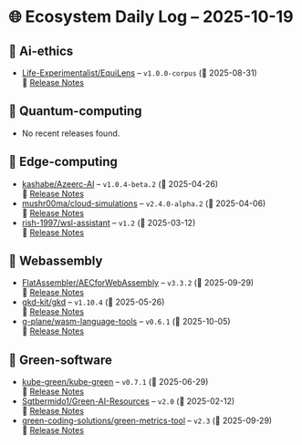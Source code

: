 # 🌐 Ecosystem Daily Log – 2025-10-19

## 🔹 Ai-ethics
- [Life-Experimentalist/EquiLens](https://github.com/Life-Experimentalist/EquiLens/releases/tag/v1.0.0-corpus) – `v1.0.0-corpus` (📅 2025-08-31)  
  🔗 [Release Notes](https://github.com/Life-Experimentalist/EquiLens/releases/tag/v1.0.0-corpus)

## 🔹 Quantum-computing
- No recent releases found.

## 🔹 Edge-computing
- [kashabe/Azeerc-AI](https://github.com/kashabe/Azeerc-AI/releases/tag/v1.0.4-beta.2) – `v1.0.4-beta.2` (📅 2025-04-26)  
  🔗 [Release Notes](https://github.com/kashabe/Azeerc-AI/releases/tag/v1.0.4-beta.2)
- [mushr00ma/cloud-simulations](https://github.com/mushr00ma/cloud-simulations/releases/tag/v2.4.0-alpha.2) – `v2.4.0-alpha.2` (📅 2025-04-06)  
  🔗 [Release Notes](https://github.com/mushr00ma/cloud-simulations/releases/tag/v2.4.0-alpha.2)
- [rish-1997/wsl-assistant](https://github.com/rish-1997/wsl-assistant/releases/tag/v1.2) – `v1.2` (📅 2025-03-12)  
  🔗 [Release Notes](https://github.com/rish-1997/wsl-assistant/releases/tag/v1.2)

## 🔹 Webassembly
- [FlatAssembler/AECforWebAssembly](https://github.com/FlatAssembler/AECforWebAssembly/releases/tag/v3.3.2) – `v3.3.2` (📅 2025-09-29)  
  🔗 [Release Notes](https://github.com/FlatAssembler/AECforWebAssembly/releases/tag/v3.3.2)
- [gkd-kit/gkd](https://github.com/gkd-kit/gkd/releases/tag/v1.10.4) – `v1.10.4` (📅 2025-05-26)  
  🔗 [Release Notes](https://github.com/gkd-kit/gkd/releases/tag/v1.10.4)
- [g-plane/wasm-language-tools](https://github.com/g-plane/wasm-language-tools/releases/tag/v0.6.1) – `v0.6.1` (📅 2025-10-05)  
  🔗 [Release Notes](https://github.com/g-plane/wasm-language-tools/releases/tag/v0.6.1)

## 🔹 Green-software
- [kube-green/kube-green](https://github.com/kube-green/kube-green/releases/tag/v0.7.1) – `v0.7.1` (📅 2025-06-29)  
  🔗 [Release Notes](https://github.com/kube-green/kube-green/releases/tag/v0.7.1)
- [Sgtbermido1/Green-AI-Resources](https://github.com/Sgtbermido1/Green-AI-Resources/releases/tag/v2.0) – `v2.0` (📅 2025-02-12)  
  🔗 [Release Notes](https://github.com/Sgtbermido1/Green-AI-Resources/releases/tag/v2.0)
- [green-coding-solutions/green-metrics-tool](https://github.com/green-coding-solutions/green-metrics-tool/releases/tag/v2.3) – `v2.3` (📅 2025-09-29)  
  🔗 [Release Notes](https://github.com/green-coding-solutions/green-metrics-tool/releases/tag/v2.3)